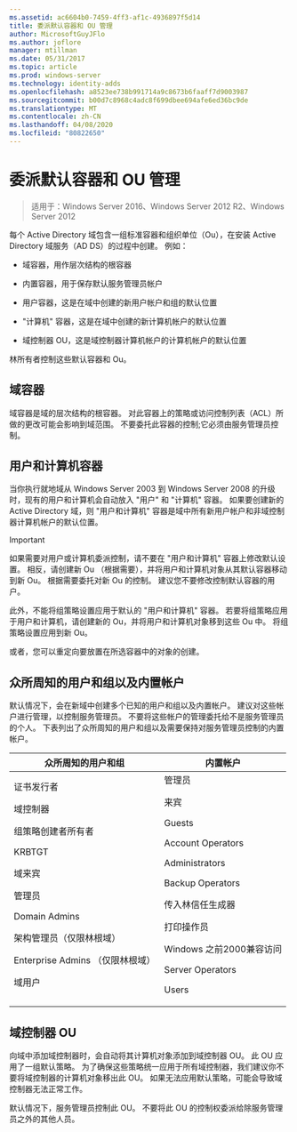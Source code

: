 ```yaml
---
ms.assetid: ac6604b0-7459-4ff3-af1c-4936897f5d14
title: 委派默认容器和 OU 管理
author: MicrosoftGuyJFlo
ms.author: joflore
manager: mtillman
ms.date: 05/31/2017
ms.topic: article
ms.prod: windows-server
ms.technology: identity-adds
ms.openlocfilehash: a8523ee738b991714a9c8673b6faaff7d9003987
ms.sourcegitcommit: b00d7c8968c4adc8f699dbee694afe6ed36bc9de
ms.translationtype: MT
ms.contentlocale: zh-CN
ms.lasthandoff: 04/08/2020
ms.locfileid: "80822650"
---
```

# <a name="delegating-administration-of-default-containers-and-ous"></a>委派默认容器和 OU 管理

>适用于：Windows Server 2016、Windows Server 2012 R2、Windows Server 2012

每个 Active Directory 域包含一组标准容器和组织单位（Ou），在安装 Active Directory 域服务（AD DS）的过程中创建。 例如：  
  
-   域容器，用作层次结构的根容器  
  
-   内置容器，用于保存默认服务管理员帐户  
  
-   用户容器，这是在域中创建的新用户帐户和组的默认位置  
  
-   "计算机" 容器，这是在域中创建的新计算机帐户的默认位置  
  
-   域控制器 OU，这是域控制器计算机帐户的计算机帐户的默认位置  
  
林所有者控制这些默认容器和 Ou。  
  
## <a name="domain-container"></a>域容器  
域容器是域的层次结构的根容器。 对此容器上的策略或访问控制列表（ACL）所做的更改可能会影响到域范围。 不要委托此容器的控制;它必须由服务管理员控制。  
  
## <a name="users-and-computers-containers"></a>用户和计算机容器  
当你执行就地域从 Windows Server 2003 到 Windows Server 2008 的升级时，现有的用户和计算机会自动放入 "用户" 和 "计算机" 容器。 如果要创建新的 Active Directory 域，则 "用户和计算机" 容器是域中所有新用户帐户和非域控制器计算机帐户的默认位置。  
  
> [!IMPORTANT]  
> 如果需要对用户或计算机委派控制，请不要在 "用户和计算机" 容器上修改默认设置。 相反，请创建新 Ou （根据需要），并将用户和计算机对象从其默认容器移动到新 Ou。 根据需要委托对新 Ou 的控制。 建议您不要修改控制默认容器的用户。  
  
此外，不能将组策略设置应用于默认的 "用户和计算机" 容器。 若要将组策略应用于用户和计算机，请创建新的 Ou，并将用户和计算机对象移到这些 Ou 中。 将组策略设置应用到新 Ou。  
  
或者，您可以重定向要放置在所选容器中的对象的创建。  
  
## <a name="well-known-users-and-groups-and-built-in-accounts"></a>众所周知的用户和组以及内置帐户  
默认情况下，会在新域中创建多个已知的用户和组以及内置帐户。 建议对这些帐户进行管理，以控制服务管理员。 不要将这些帐户的管理委托给不是服务管理员的个人。 下表列出了众所周知的用户和组以及需要保持对服务管理员控制的内置帐户。  
  
|众所周知的用户和组|内置帐户|  
|--------------------------------|----------------------|  
|证书发行者<p>域控制器<p>组策略创建者所有者<p>KRBTGT<p>域来宾<p>管理员<p>Domain Admins<p>架构管理员（仅限林根域）<p>Enterprise Admins （仅限林根域）<p>域用户|管理员<p>来宾<p>Guests<p>Account Operators<p>Administrators<p>Backup Operators<p>传入林信任生成器<p>打印操作员<p>Windows 之前2000兼容访问<p>Server Operators<p>Users|  
  
## <a name="domain-controller-ou"></a>域控制器 OU  
向域中添加域控制器时，会自动将其计算机对象添加到域控制器 OU。 此 OU 应用了一组默认策略。 为了确保这些策略统一应用于所有域控制器，我们建议你不要将域控制器的计算机对象移出此 OU。 如果无法应用默认策略，可能会导致域控制器无法正常工作。  
  
默认情况下，服务管理员控制此 OU。 不要将此 OU 的控制权委派给除服务管理员之外的其他人员。  
  



